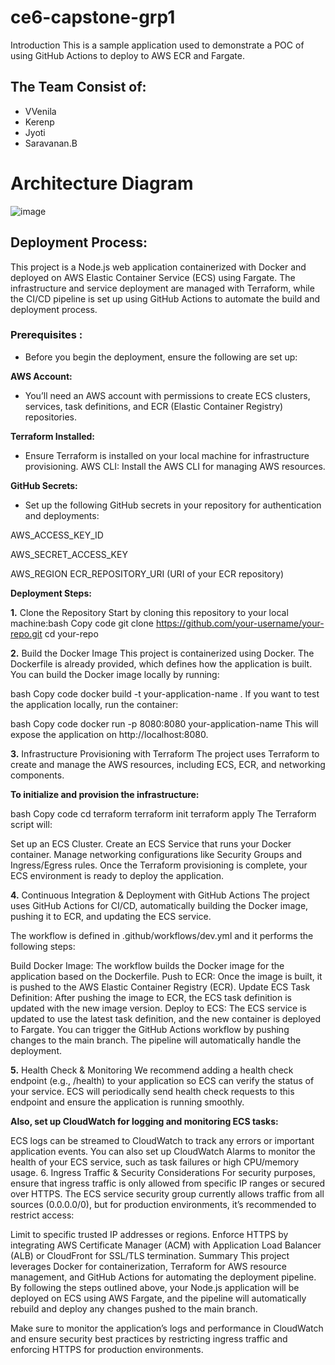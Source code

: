 # ce6-capstone-grp1
Introduction
This is a sample application used to demonstrate a POC of using GitHub Actions to deploy to AWS ECR and Fargate.
## The Team Consist of:
- VVenila
- Kerenp
- Jyoti
- Saravanan.B

# Architecture Diagram

![image](https://github.com/user-attachments/assets/ac446041-38a4-4615-a08f-5942960dacdc)

## **Deployment Process:**

This project is a Node.js web application containerized with Docker and deployed on AWS Elastic Container Service (ECS) using Fargate. The infrastructure and service deployment are managed with Terraform, while the CI/CD pipeline is set up using GitHub Actions to automate the build and deployment process.

### Prerequisites :
 - Before you begin the deployment, ensure the following are set up:

**AWS Account:** 
  
- You’ll need an AWS account with permissions to create ECS clusters, services, task definitions, and ECR (Elastic Container Registry) repositories.

**Terraform Installed:** 

- Ensure Terraform is installed on your local machine for infrastructure provisioning.
AWS CLI: Install the AWS CLI for managing AWS resources.

**GitHub Secrets:** 

- Set up the following GitHub secrets in your repository for authentication and deployments:

AWS_ACCESS_KEY_ID

AWS_SECRET_ACCESS_KEY

AWS_REGION
ECR_REPOSITORY_URI (URI of your ECR repository)

**Deployment Steps:**

**1.** Clone the Repository
Start by cloning this repository to your local machine:bash Copy code
git clone https://github.com/your-username/your-repo.git
cd your-repo

**2.** Build the Docker Image
This project is containerized using Docker. The Dockerfile is already provided, which defines how the application is built. You can build the Docker image locally by running:

bash
Copy code
docker build -t your-application-name .
If you want to test the application locally, run the container:

bash
Copy code
docker run -p 8080:8080 your-application-name
This will expose the application on http://localhost:8080.

**3.** Infrastructure Provisioning with Terraform
The project uses Terraform to create and manage the AWS resources, including ECS, ECR, and networking components.

**To initialize and provision the infrastructure:**

bash
Copy code
cd terraform
terraform init
terraform apply
The Terraform script will:

Set up an ECS Cluster.
Create an ECS Service that runs your Docker container.
Manage networking configurations like Security Groups and Ingress/Egress rules.
Once the Terraform provisioning is complete, your ECS environment is ready to deploy the application.

**4.** Continuous Integration & Deployment with GitHub Actions
The project uses GitHub Actions for CI/CD, automatically building the Docker image, pushing it to ECR, and updating the ECS service.

The workflow is defined in .github/workflows/dev.yml and it performs the following steps:

Build Docker Image:
The workflow builds the Docker image for the application based on the Dockerfile.
Push to ECR:
Once the image is built, it is pushed to the AWS Elastic Container Registry (ECR).
Update ECS Task Definition:
After pushing the image to ECR, the ECS task definition is updated with the new image version.
Deploy to ECS:
The ECS service is updated to use the latest task definition, and the new container is deployed to Fargate.
You can trigger the GitHub Actions workflow by pushing changes to the main branch. The pipeline will automatically handle the deployment.

**5.** Health Check & Monitoring
We recommend adding a health check endpoint (e.g., /health) to your application so ECS can verify the status of your service. ECS will periodically send health check requests to this endpoint and ensure the application is running smoothly.

**Also, set up CloudWatch for logging and monitoring ECS tasks:**

ECS logs can be streamed to CloudWatch to track any errors or important application events.
You can also set up CloudWatch Alarms to monitor the health of your ECS service, such as task failures or high CPU/memory usage.
6. Ingress Traffic & Security Considerations
For security purposes, ensure that ingress traffic is only allowed from specific IP ranges or secured over HTTPS. The ECS service security group currently allows traffic from all sources (0.0.0.0/0), but for production environments, it’s recommended to restrict access:

Limit to specific trusted IP addresses or regions.
Enforce HTTPS by integrating AWS Certificate Manager (ACM) with Application Load Balancer (ALB) or CloudFront for SSL/TLS termination.
Summary
This project leverages Docker for containerization, Terraform for AWS resource management, and GitHub Actions for automating the deployment pipeline. By following the steps outlined above, your Node.js application will be deployed on ECS using AWS Fargate, and the pipeline will automatically rebuild and deploy any changes pushed to the main branch.

Make sure to monitor the application’s logs and performance in CloudWatch and ensure security best practices by restricting ingress traffic and enforcing HTTPS for production environments.
